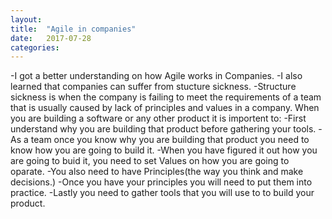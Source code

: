 ```yaml
---
layout: 
title:  "Agile in companies"
date:   2017-07-28 
categories: 
---
```

-I got a better understanding on how Agile works in Companies.
-I also  learned that companies can suffer from stucture sickness.
-Structure sickness is when the company is failing to meet the requirements
of a team that is usually caused by lack of principles and values in a company.
 When you are building a software or any other product it is importent to: 
-First understand why you are building that product before gathering your tools.
-As a team once you know why you are building that product you need to know how
 you are going to build it.
-When you have figured it out how you are going to buid it, you need to set Values
on how you are going to oparate.
-You also need to have Principles(the way you think and make decisions.)
-Once you have your principles you will need to put them into practice.
-Lastly you need to gather tools that you will use to to build your product.

